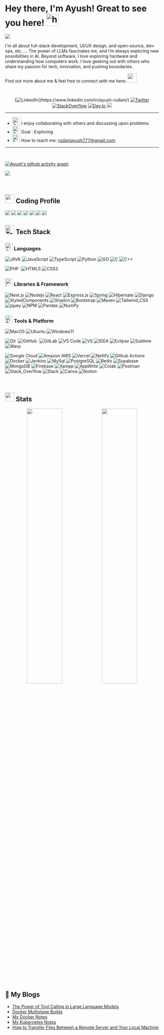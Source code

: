 # Hey there, I'm Ayush! Great to see you here! <img width="40" height="40" src="https://user-images.githubusercontent.com/1303154/88677602-1635ba80-d120-11ea-84d8-d263ba5fc3c0.gif" width="28px" alt="hi">
<img src="https://user-images.githubusercontent.com/78534043/230702315-61c57f39-ef9b-4e8b-b1ff-d6cbbb64c808.png">
<br>

I'm all about full-stack development, UI/UX design, and open-source, dev-ops, etc..... The power of LLMs fascinates me, and I’m always exploring new possibilities in AI. Beyond software, I love exploring hardware and understanding how computers work. I love geeking out with others who share my passion for tech, innovation, and pushing boundaries.

<!-- :mailbox : Reach me out! -->
<p>Find out more about me & feel free to connect with me here: <img style="display: inline-block" src="https://raw.githubusercontent.com/Tarikul-Islam-Anik/Animated-Fluent-Emojis/master/Emojis/Hand%20gestures/Handshake.png" height="30px" /></p>

<br>

<div align="center">

[![LinkedIn](https://img.shields.io/badge/linkedin-in/ayush-%230077B5.svg?&style=for-the-badge&logo=linkedin&logoColor=white")](https://www.linkedin.com/in/ayush-rudani/) [![Twitter](https://img.shields.io/badge/TWITTER-ayush-%231DA1F2.svg?&style=for-the-badge&logo=Twitter&logoColor=white)](https://twitter.com/r_ayush777) [![StackOverflow](https://img.shields.io/badge/Stack_Overflow-FE7A16?style=for-the-badge&logo=stack-overflow&logoColor=white)](https://stackoverflow.com/users/15392348/ayush-rudani) [![Dev.to](https://img.shields.io/badge/dev.to-0A0A0A?style=for-the-badge&logo=devdotto&logoColor=white)](https://dev.to/r_ayush777) [![](https://img.shields.io/badge/Portfolio-255E63?style=for-the-badge&logo=About.me&logoColor=white)](https://ayushrudani.com) 

<!--
[![Peerlist](https://github-readme-badge.peerlist.io/api/ayushrudani?style=for-the-badge)](https://peerlist.io/ayushrudani)
-->

</div>
<hr>

- <img src="https://raw.githubusercontent.com/Tarikul-Islam-Anik/Animated-Fluent-Emojis/master/Emojis/People/Family%20Man%2C%20Woman%2C%20Girl%2C%20Boy.png" alt="Group of People" width="25" height="25" /> I enjoy collaborating with others and discussing upon problems.
- <img src="https://raw.githubusercontent.com/Tarikul-Islam-Anik/Animated-Fluent-Emojis/master/Emojis/Activities/Goal%20Net.png" alt="Goal Net" width="25" height="25" /> Goal : Exploring
- <img src="https://raw.githubusercontent.com/Tarikul-Islam-Anik/Animated-Fluent-Emojis/master/Emojis/Objects/E-Mail.png" alt="E-Mail" width="25" height="25" /> How to reach me: rudaniayush777@gmail.com.
---

<br>

<!--  <a href="https://github.com/ayush-rudani"><img alt="Candida's Activity Graph" src="https://activity-graph.herokuapp.com/graph?username=ayush-rudani&custom_title=Ayush's%20Contribution%20Graph&theme=react-dark" /></a> -->

<!-- Activity Graph -->
<!-- <img src="https://activity-graph.herokuapp.com/graph?username=ayush-rudani&theme=react-dark"> -->
<!-- ![Ayush's github activity graph](https://activity-graph.herokuapp.com/graph?username=ayush-rudani&area=true&hide_border=true&theme=github&bg_color=22272E) -->
<!-- ![Ayush's github activity graph](https://activity-graph.herokuapp.com/graph?username=ayush-rudani&theme=react-dark) -->

<!-- [![Ayush's github activity graph](https://github-readme-activity-graph.cyclic.app/graph?username=ayush-rudani&theme=xcode)](https://github.com/ayush-rudani) -->

[![Ayush's github activity graph](https://github-readme-activity-graph.vercel.app/graph?username=ayush-rudani&bg_color=000000&color=d1f6ff&line=39a9fe&point=ffffff&area=true&hide_border=true)](https://github.com/ashutosh00710/github-readme-activity-graph)

<!-- --- -->

![](https://user-images.githubusercontent.com/73097560/115834477-dbab4500-a447-11eb-908a-139a6edaec5c.gif)

<br>

## <img src="https://github.com/ayush-rudani/ayush-rudani/assets/78534043/30e72ba5-7b4a-45f5-bc9d-a5fc0cd0925e" height="30" width="30"> Coding Profile

[![](https://img.shields.io/badge/Codeforces-445f9d?style=for-the-badge&logo=Codeforces&logoColor=white)](https://codeforces.com/profile/R.Ayush777)
[![](https://img.shields.io/badge/Codechef-%23B92B27.svg?&style=for-the-badge&logo=Codechef&logoColor=white)](https://www.codechef.com/users/r_ayush777)
[![](https://img.shields.io/badge/-LeetCode-FFA116?style=for-the-badge&logo=LeetCode&logoColor=black)](https://leetcode.com/ayushcrudani/)
[![](https://img.shields.io/badge/GeeksforGeeks-298D46?style=for-the-badge&logo=geeksforgeeks&logoColor=white)](https://auth.geeksforgeeks.org/user/rudaniayush777/practice/)
[![](https://img.shields.io/badge/-Hackerrank-2EC866?style=for-the-badge&logo=HackerRank&logoColor=white)](https://www.hackerrank.com/rudaniayush777?hr_r=1)
[![](https://img.shields.io/badge/HackerEarth-%232C3454.svg?&style=for-the-badge&logo=HackerEarth&logoColor=Blue)](https://www.hackerearth.com/@ayushcrudani)
[![](https://img.shields.io/badge/Kaggle-20BEFF?style=for-the-badge&logo=Kaggle&logoColor=white)](https://www.kaggle.com/ayushrudani)

<!-- --- -->

## <img src="https://raw.githubusercontent.com/Tarikul-Islam-Anik/Animated-Fluent-Emojis/master/Emojis/Travel%20and%20places/Fire.png" alt="Travel places" width="30" height="30" /> Tech Stack

### <img src="https://raw.githubusercontent.com/Tarikul-Islam-Anik/Animated-Fluent-Emojis/master/Emojis/People/Man%20Astronaut.png" alt="Astronaut" width="25" height="25" /> Languages

![JAVA](https://img.shields.io/badge/Java-orange?style=for-the-badge&logo=OpenJDK&logoColor=ff7019&labelColor=141819&color=ff7019)
![JavaScript](https://img.shields.io/badge/JavaScript-323330?style=for-the-badge&logo=javascript&logoColor=F7DF1E)
![TypeScript](https://img.shields.io/badge/TypeScript-007ACC?style=for-the-badge&logo=typescript&logoColor=white)
![Python](https://img.shields.io/badge/Python-FFD43B?style=for-the-badge&logo=python&logoColor=306998)
![GO](https://img.shields.io/badge/Go-00ADD8?style=for-the-badge&logo=go&logoColor=white)
![C](https://img.shields.io/badge/C-00599C?style=for-the-badge&logo=c&logoColor=white)
![C++](https://img.shields.io/badge/C%2B%2B-00599C?style=for-the-badge&logo=c%2B%2B&logoColor=white)

<!-- ![SQL](https://img.shields.io/badge/MySQL-00000F?style=for-the-badge&logo=mysql&logoColor=white)&nbsp; -->

![PHP](https://img.shields.io/badge/PHP-777BB4?style=for-the-badge&logo=php&logoColor=white)&nbsp;
![HTML5](https://img.shields.io/badge/HTML5-E34F26?style=for-the-badge&logo=html5&logoColor=white)
![CSS3](https://img.shields.io/badge/CSS3-1572B6?style=for-the-badge&logo=css3&logoColor=white)

<!-- ![Java](https://img.shields.io/badge/Java-ED8B00?style=for-the-badge&logo=java&logoColor=white) -->

### <img src="https://raw.githubusercontent.com/Tarikul-Islam-Anik/Animated-Fluent-Emojis/master/Emojis/Objects/Laptop.png" alt="Laptop" width="25" height="25" /> Libraries & Framework

<!-- ![React](https://img.shields.io/badge/React-20232A?style=for-the-badge&logo=react&logoColor=61DAFB) -->

![Next.js](https://img.shields.io/badge/next.js-000000?style=for-the-badge&logo=nextdotjs&logoColor=white)
![Nodejs](https://img.shields.io/badge/Node.js-339933?style=for-the-badge&logo=nodedotjs&logoColor=white)
![React](https://img.shields.io/badge/React-20232A?style=for-the-badge&logo=react&logoColor=61DAFB)
![Express.js](https://img.shields.io/badge/Express.js-000000?style=for-the-badge&logo=express&logoColor=white)
![Spring](https://img.shields.io/badge/Spring-6DB33F?style=for-the-badge&logo=spring&logoColor=white)
![Hibernate](https://img.shields.io/badge/Hibernate-59666C?style=for-the-badge&logo=Hibernate&logoColor=white)
![Django](https://img.shields.io/badge/Django-092E20?style=for-the-badge&logo=django&logoColor=green)
![StyledComponents](https://img.shields.io/badge/styled--components-DB7093?style=for-the-badge&logo=styled-components&logoColor=white)
![Shadcn](https://img.shields.io/badge/shadcn%2Fui-000000?style=for-the-badge&logo=shadcnui&logoColor=white)
![Bootstrap](https://img.shields.io/badge/Bootstrap-563D7C?style=for-the-badge&logo=bootstrap&logoColor=white)
![Maven](https://img.shields.io/badge/apache_maven-C71A36?style=for-the-badge&logo=apachemaven&logoColor=white)
![Tailwind_CSS](https://img.shields.io/badge/Tailwind_CSS-38B2AC?style=for-the-badge&logo=tailwind-css&logoColor=white)
![jquey](https://img.shields.io/badge/jQuery-0769AD?style=for-the-badge&logo=jquery&logoColor=white)
![NPM](https://img.shields.io/badge/npm-CB3837?style=for-the-badge&logo=npm&logoColor=white)
![Pandas](https://img.shields.io/badge/Pandas-2C2D72?style=for-the-badge&logo=pandas&logoColor=white)
![NumPy](https://img.shields.io/badge/Numpy-777BB4?style=for-the-badge&logo=numpy&logoColor=white)

### <img src="https://raw.githubusercontent.com/Tarikul-Islam-Anik/Animated-Fluent-Emojis/master/Emojis/People/Factory%20Worker.png" alt="Factory Worker" width="25" height="25" /> Tools & Platform

![MacOS](https://img.shields.io/badge/mac%20os-000000?style=for-the-badge&logo=apple&logoColor=white)
![Ubuntu](https://img.shields.io/badge/Ubuntu-E95420?style=for-the-badge&logo=ubuntu&logoColor=white)
![Windows11](https://img.shields.io/badge/Windows_11-0078d4?style=for-the-badge&logo=windows-11&logoColor=white)

![Git](https://img.shields.io/badge/Git-F05032?style=for-the-badge&logo=git&logoColor=white)&nbsp;
![GitHub](https://img.shields.io/badge/GitHub-100000?style=for-the-badge&logo=github&logoColor=white)&nbsp;
![GitLab](https://img.shields.io/badge/GitLab-330F63?style=for-the-badge&logo=gitlab&logoColor=white)
![VS Code](https://img.shields.io/badge/Visual_Studio_Code-0078D4?style=for-the-badge&logo=visual%20studio%20code&logoColor=white)
![VS](https://img.shields.io/badge/Visual_Studio-5C2D91?style=for-the-badge&logo=visual%20studio&logoColor=white)
![IDEA](https://img.shields.io/badge/IntelliJIDEA-000000.svg?style=for-the-badge&logo=intellij-idea&logoColor=white)
![Eclipse](https://img.shields.io/badge/Eclipse-2C2255?style=for-the-badge&logo=eclipse&logoColor=white)
![Sublime](https://img.shields.io/badge/sublime_text-%23575757.svg?&style=for-the-badge&logo=sublime-text&logoColor=important)
![Warp](https://img.shields.io/badge/warp-01A4FF?style=for-the-badge&logo=warp&logoColor=white)

![Google Cloud](https://img.shields.io/badge/GoogleCloud-%234285F4.svg?style=for-the-badge&logo=google-cloud&logoColor=white)
![Amazon AWS](https://img.shields.io/badge/Amazon_AWS-FF9900?style=for-the-badge&logo=amazonaws&logoColor=white)
![Vercel](https://img.shields.io/badge/Vercel-000000?style=for-the-badge&logo=vercel&logoColor=white)
![Netlify](https://img.shields.io/badge/Netlify-00C7B7?style=for-the-badge&logo=netlify&logoColor=white)
![Github Actions](https://img.shields.io/badge/GitHub_Actions-2088FF?style=for-the-badge&logo=github-actions&logoColor=white)
![Docker](https://img.shields.io/badge/Docker-2CA5E0?style=for-the-badge&logo=docker&logoColor=white)
![Jenkins](https://img.shields.io/badge/jenkins-%232C5263.svg?style=for-the-badge&logo=jenkins&logoColor=white)
![MySql](https://img.shields.io/badge/MySQL-005C84?style=for-the-badge&logo=mysql&logoColor=white)
![PostgreSQL](https://img.shields.io/badge/PostgreSQL-316192?style=for-the-badge&logo=postgresql&logoColor=white)
![Redis](https://img.shields.io/badge/redis-%23DD0031.svg?style=for-the-badge&logo=redis&logoColor=white)
![Supabase](https://img.shields.io/badge/Supabase-3ECF8E?style=for-the-badge&logo=supabase&logoColor=white)
![MongoDB](https://img.shields.io/badge/MongoDB-4EA94B?style=for-the-badge&logo=mongodb&logoColor=white)
![Firebase](https://img.shields.io/badge/firebase-ffca28?style=for-the-badge&logo=firebase&logoColor=black)
![Xampp](https://img.shields.io/badge/Xampp-F37623?style=for-the-badge&logo=xampp&logoColor=white)
![AppWrite](https://img.shields.io/badge/Appwrite-F02E65?style=for-the-badge&logo=Appwrite&logoColor=black)
![Colab](https://img.shields.io/badge/Colab-F9AB00?style=for-the-badge&logo=googlecolab&color=525252)
![Postman](https://img.shields.io/badge/Postman-FF6C37?style=for-the-badge&logo=Postman&logoColor=white)
![Stack_Overflow](https://img.shields.io/badge/Stack_Overflow-FE7A16?style=for-the-badge&logo=stack-overflow&logoColor=white)
![Slack](https://img.shields.io/badge/Slack-4A154B?style=for-the-badge&logo=slack&logoColor=white)
![Canva](https://img.shields.io/badge/Canva-%2300C4CC.svg?&style=for-the-badge&logo=Canva&logoColor=white)
![Notion](https://img.shields.io/badge/Notion-%23000000.svg?style=for-the-badge&logo=notion&logoColor=white)

<!-- ![PyCharm](https://img.shields.io/badge/PyCharm-000000.svg?&style=for-the-badge&logo=PyCharm&logoColor=white) -->
<!-- ![WordPress](https://img.shields.io/badge/Wordpress-21759B?style=for-the-badge&logo=wordpress&logoColor=white)-->
<br>

## <img src="https://raw.githubusercontent.com/Tarikul-Islam-Anik/Animated-Fluent-Emojis/master/Emojis/Objects/Bar%20Chart.png" width="30" height="30"> Stats

<p align="center">
 	<img width="48%" src="https://github-readme-stats.vercel.app/api?username=ayush-rudani&show_icons=true&hide_border=true&theme=radical" />
	<img width="48%" src="https://streak-stats.demolab.com/?user=ayush-rudani&theme=dark"> 
<!--   <img width="48%" src="https://github-readme-streak-stats.herokuapp.com/?user=R-Ayush777" /> -->
</p>



## 📝 My Blogs
- [The Power of Tool Calling in Large Language Models](https://ayushrudani.com/blogs/the-power-of-tool-calling-in-llm)
- [Docker Multistage Builds](https://ayushrudani.com/blogs/docker-multistage-builds)
- [My Docker Notes](https://ayushrudani.com/blogs/my-docker-notes)
- [My Kubernetes Notes](https://ayushrudani.com/blogs/my-kubernetes-notes)
- [How to Transfer Files Between a Remote Server and Your Local Machine](https://ayushrudani.com/blogs/how-to-transfer-files-between-a-remote-server-and-your-local-machine)

<!--

![](https://user-images.githubusercontent.com/73097560/115834477-dbab4500-a447-11eb-908a-139a6edaec5c.gif)


<p align="center">

   ![snake gif](https://github.com/R-Ayush777/R-Ayush777/blob/output/github-contribution-grid-snake.gif)

</p>

-->

<!--

<p align="center">
	<a href="https://www.linkedin.com/in/ayush-rudani/">
		<img src="https://img.shields.io/badge/LinkedIn-0077B5?style=for-the-badge&logo=linkedin&logoColor=white" />
	</a>
	<a href="https://twitter.com/R_Ayush777">
		<img src="https://img.shields.io/badge/Twitter-1DA1F2?style=for-the-badge&logo=twitter&logoColor=white" />
	</a>
	<a href="https://dev.to/r_ayush777">
		<img src="https://img.shields.io/badge/dev.to-0A0A0A?style=for-the-badge&logo=devdotto&logoColor=white" />
	</a>
  <a href="https://ayush7.me">
		<img src="https://img.shields.io/badge/portfolio-1AA260?style=for-the-badge&logo=About.me&logoColor=white" />
	</a>
  <a href="mailto:rudaniayush777@gmail.com">
		<img src="https://img.shields.io/badge/Gmail-D14836?style=for-the-badge&logo=gmail&logoColor=white" />
	</a>
	<a href="https://stackoverflow.com/users/15392348/ayush-rudani"><img src="https://img.shields.io/badge/Stack_Overflow-FE7A16?style=for-the-badge&logo=stack-overflow&logoColor=white"/></a>
<br><br>
<a href="https://github.com/Meghna-DAS/github-profile-views-counter">
    <img src="https://komarev.com/ghpvc/?username=ayush-rudani&style=flat-square">
</a>
</p>

 -->
